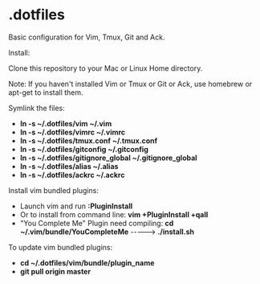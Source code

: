 .dotfiles
=========
Basic configuration for Vim, Tmux, Git and Ack.

Install:

Clone this repository to your Mac or Linux Home directory.


Note: If you haven't installed Vim or Tmux or Git or Ack, use homebrew or apt-get to install them.


Symlink the files:
*   **ln -s  ~/.dotfiles/vim ~/.vim**
*   **ln -s  ~/.dotfiles/vimrc ~/.vimrc**
*   **ln -s  ~/.dotfiles/tmux.conf ~/.tmux.conf**
*   **ln -s  ~/.dotfiles/gitconfig ~/.gitconfig**
*   **ln -s  ~/.dotfiles/gitignore_global ~/.gitignore_global**
*   **ln -s  ~/.dotfiles/alias ~/.alias**
*   **ln -s  ~/.dotfiles/ackrc ~/.ackrc**

Install vim bundled plugins:
*   Launch vim and run **:PluginInstall**
*   Or to install from command line: **vim +PluginInstall +qall**
*   "You Complete Me" Plugin need compiling: **cd ~/.vim/bundle/YouCompleteMe** -----> **./install.sh**


To update vim bundled plugins:
*   **cd ~/.dotfiles/vim/bundle/plugin_name**
*   **git pull origin master**







